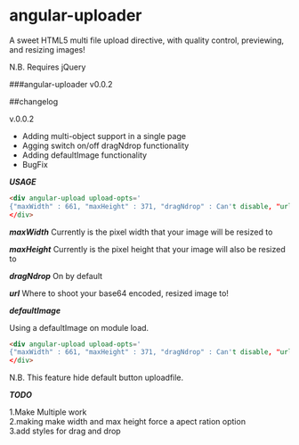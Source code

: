 angular-uploader
================

A sweet HTML5 multi file upload directive, with quality control, previewing, and resizing images!

N.B. Requires jQuery

###angular-uploader v0.0.2

##changelog

v.0.0.2

 - Adding multi-object support in a single page
 - Agging switch on/off dragNdrop functionality
 - Adding defaultImage functionality
 - BugFix 


***USAGE***

```html
<div angular-upload upload-opts='
{"maxWidth" : 661, "maxHeight" : 371, "dragNdrop" : Can't disable, "url" : "/api/saveImage"}')
</div>
```

***maxWidth*** 
Currently is the pixel width that your image will be resized to

***maxHeight*** 
Currently is the pixel height that your image will also be resized to

***dragNdrop*** 
On by default

***url*** 
Where to shoot your base64 encoded, resized image to!

***defaultImage***

Using a defaultImage on module load.

```html
<div angular-upload upload-opts='
{"maxWidth" : 661, "maxHeight" : 371, "dragNdrop" : Can't disable, "url" : "/api/saveImage", "defaultImage": "www/images/default/default.png" }')
</div>
```


N.B. This feature hide default button uploadfile.



***TODO***

  1.Make Multiple work<br>
  2.making make width and max height force a apect ration option<br>
  3.add styles for drag and drop
